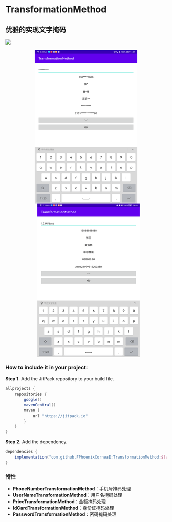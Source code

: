 # TransformationMethod

## 优雅的实现文字掩码

[![](https://jitpack.io/v/FPhoenixCorneaE/TransformationMethod.svg)](https://jitpack.io/#FPhoenixCorneaE/TransformationMethod)

<div align="center"> 
    <img src="https://github.com/FPhoenixCorneaE/TransformationMethod/blob/main/images/picture_hide.png" width="320" height="480" align="top" />
    <img src="https://github.com/FPhoenixCorneaE/TransformationMethod/blob/main/images/picture_show.png" width="320" height="480" align="top" style="margin-left:15px" />
</div>

### How to include it in your project:

**Step 1.** Add the JitPack repository to your build file.

```groovy
allprojects {
    repositories {
        google()
        mavenCentral()
        maven {
            url "https://jitpack.io"
        }
    }
}
```

**Step 2.** Add the dependency.

```groovy
dependencies {
    implementation("com.github.FPhoenixCorneaE:TransformationMethod:$latest")
}
```

### 特性

* **PhoneNumberTransformationMethod**：手机号掩码处理
* **UserNameTransformationMethod**：用户名掩码处理
* **PriceTransformationMethod**：金额掩码处理
* **IdCardTransformationMethod**：身份证掩码处理
* **PasswordTransformationMethod**：密码掩码处理